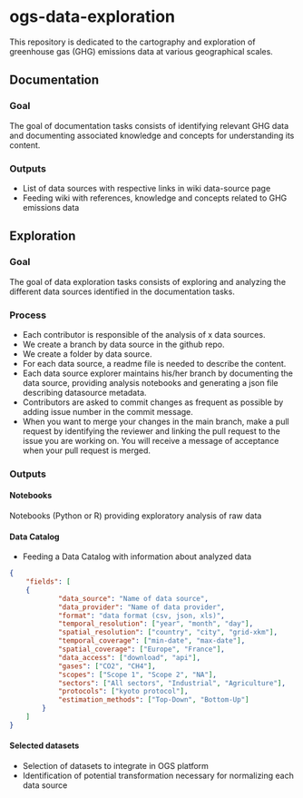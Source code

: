 # ogs-data-exploration
This repository is dedicated to the cartography and exploration of greenhouse gas (GHG) emissions data at various geographical scales.

## Documentation

### Goal
The goal of documentation tasks consists of identifying relevant GHG data and documenting associated knowledge and concepts for understanding its content.

### Outputs

- List of data sources with respective links in wiki data-source page
- Feeding wiki with references,  knowledge and concepts related to GHG emissions data

## Exploration
### Goal
The goal of data exploration tasks consists of exploring and analyzing the different data sources identified in the documentation tasks.

### Process

- Each contributor is responsible of the analysis of x data sources.
- We create a branch by data source in the github repo.
- We create a folder by data source.
- For each data source, a readme file is needed to describe the content.
- Each data source explorer maintains his/her branch by documenting the data source, providing analysis notebooks and generating a json file describing datasource metadata.
- Contributors are asked to commit changes as frequent as possible by adding issue number in the commit message. 
- When you want to merge your changes in the main branch, make a pull request by identifying the reviewer and linking the pull request to the issue you are working on.
You will receive a message of acceptance when your pull request is merged.


### Outputs

#### Notebooks
Notebooks (Python or R) providing exploratory analysis of raw data

#### Data Catalog

- Feeding a Data Catalog with information about analyzed data
```json
{
	"fields": [
	{
			"data_source": "Name of data source",
			"data_provider": "Name of data provider",
			"format": "data format (csv, json, xls)",
			"temporal_resolution": ["year", "month", "day"],
			"spatial_resolution": ["country", "city", "grid-xkm"],
			"temporal_coverage": ["min-date", "max-date"],
			"spatial_coverage": ["Europe", "France"],
			"data_access": ["download", "api"],
			"gases": ["CO2", "CH4"],
			"scopes": ["Scope 1", "Scope 2", "NA"],
			"sectors": ["All sectors", "Industrial", "Agriculture"],
			"protocols": ["kyoto protocol"],
			"estimation_methods": ["Top-Down", "Bottom-Up"]
		}
	]
}
```
#### Selected datasets

- Selection of datasets to integrate in OGS platform
- Identification of potential transformation necessary for normalizing each data source
